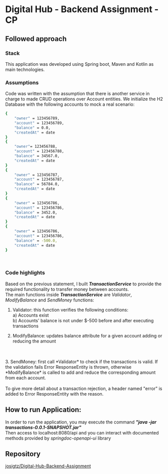 # Digital Hub - Backend Assignment - CP

## Followed approach 

### Stack

This application was developed using Spring boot, Maven and Kotlin as main technologies. <br/>

### Assumptions
Code was written with the assumption that there is another service in charge to made CRUD operations over Account entities. 
We initialize the H2 Database with the following accounts to mock a real scenario:
```bash
{ 
    "owner" = 123456789,
    "account" = 123456789,
    "balance" = 0.0,
    "createdAt" = date
}
{ 
    "owner"= 123456788,
    "account" = 123456788,
    "balance" = 34567.0,
    "createdAt" = date
}
{
    "owner" = 123456787,
    "account" = 123456787,
    "balance" = 56784.0,
    "createdAt" = date
}
{
    "owner" = 123456786,
    "account" = 123456786,
    "balance" = 3452.0,
    "createdAt" = date
}
{
    "owner" = 123456786,
    "account" = 123456786,
    "balance" = -500.0,
    "createdAt" = date
}
```
<br/>

### Code highlights
Based on the previous statement, I built ***TransactionService*** 
to provide the required functionality to transfer money between accounts.<br/>
The main functions inside ***TransactionService*** are _Validator_, _ModifyBalance_ and _SendMoney_ functions:
<br/>

1. Validator: this function verifies the following conditions: 
<br/>a) Accounts exist 
<br/>b) Accounts' balance is not under $-500 before and after executing transactions 

2. ModifyBalance: updates balance attribute for a given account adding or reducing the amount 
<br/>
<br/>
3. SendMoney: first call *Validator* to check if the transactions is valid.
If the validation fails Error ResponseEntity is thrown, otherwise *ModifyBalance* is called to 
add and reduce the corresponding amount from each account. 
<br/>
<br/>
To give more detail about a transaction rejection, a header named "error" is added to Error ResponseEntity with the reason.

## How to run Application:
In order to run the application, you may execute the command ***"java -jar transactions-0.0.1-SNAPSHOT.jar"*** <br/>
Then access to localhost:8080/api and you can interact with documented methods provided by *springdoc-openapi-ui* library

## Repository
[josigtz/Digital-Hub-Backend-Assignment](https://github.com/josigtz/Digital-Hub-Backend-Assignment)

